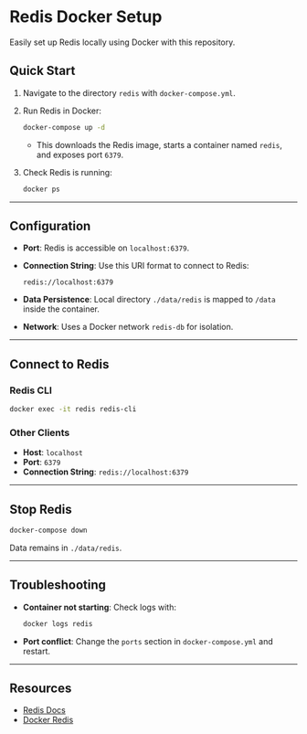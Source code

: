 # Redis Docker Setup

Easily set up Redis locally using Docker with this repository.

## Quick Start

1. Navigate to the directory `redis` with `docker-compose.yml`.
2. Run Redis in Docker:

   ```bash
   docker-compose up -d
   ```

   - This downloads the Redis image, starts a container named `redis`, and exposes port `6379`.

3. Check Redis is running:

   ```bash
   docker ps
   ```

---

## Configuration

- **Port**: Redis is accessible on `localhost:6379`.
- **Connection String**: Use this URI format to connect to Redis:

  ```
  redis://localhost:6379
  ```

- **Data Persistence**: Local directory `./data/redis` is mapped to `/data` inside the container.
- **Network**: Uses a Docker network `redis-db` for isolation.

---

## Connect to Redis

### Redis CLI

```bash
docker exec -it redis redis-cli
```

### Other Clients

- **Host**: `localhost`
- **Port**: `6379`
- **Connection String**: `redis://localhost:6379`

---

## Stop Redis

```bash
docker-compose down
```

Data remains in `./data/redis`.

---

## Troubleshooting

- **Container not starting**: Check logs with:

  ```bash
  docker logs redis
  ```

- **Port conflict**: Change the `ports` section in `docker-compose.yml` and restart.

---

## Resources

- [Redis Docs](https://redis.io/documentation)
- [Docker Redis](https://hub.docker.com/_/redis)
